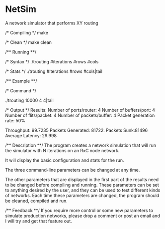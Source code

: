 NetSim
======

A network simulator that performs XY routing


/* Compiling */
make

/* Clean */
make clean

/** Running **/

/* Syntax */
./trouting #iterations #rows #cols

/* Stats */
./trouting #iterations #rows #cols|tail

/** Example **/

/* Command */


./trouting 10000 4 4|tail

/* Output */
Results:
Number of ports/router: 4
Number of buffers/port: 4
Number of flits/packet: 4
Number of packets/buffer: 4
Packet generation rate: 50%

Throughput: 99.7235
Packets Generated: 81722. Packets Sunk:81496
Average Latency: 29.998

/** Description **/
The program creates a network simulation that will run the simulator with N iterations on an RxC node network.

It will display the basic configuration and stats for the run.

The three command-line parameters can be changed at any time.

The other parameters that are displayed in the first part of the results need to be changed before compiling and running. These parameters can be set to anything desired by the user, and they can be used to test different kinds of networks. Each time these parameters are changed, the program should be cleaned, compiled and run.

/** Feedback **/
If you require more control or some new parameters to simulate production networks, please drop a comment or post an email and I will try and get that feature out.
